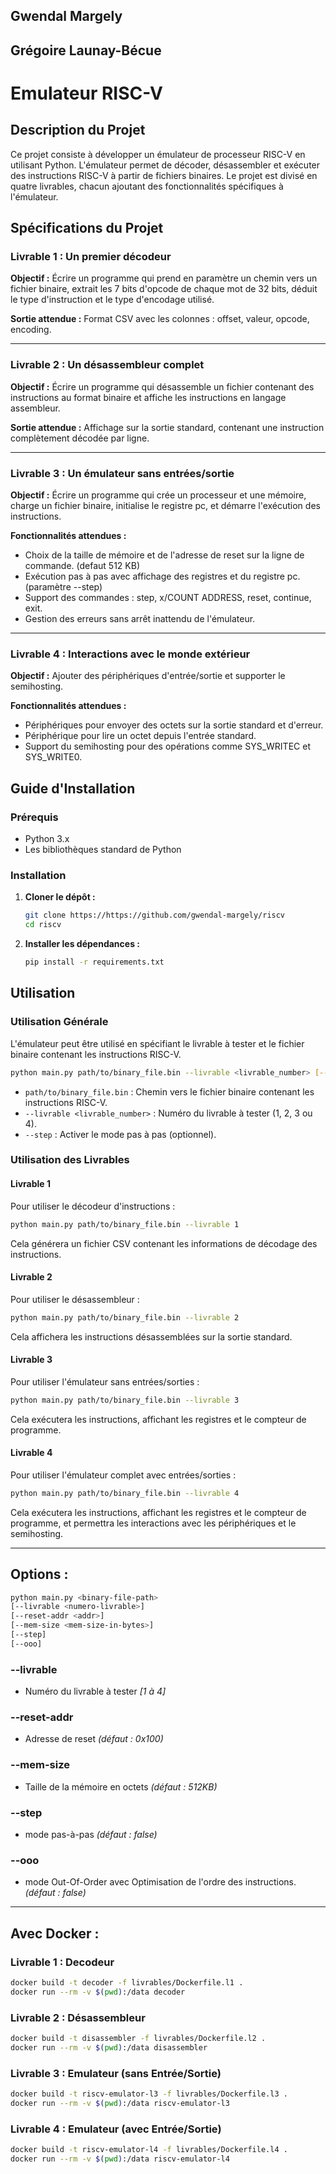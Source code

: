 ## Gwendal Margely
## Grégoire Launay-Bécue

# Emulateur RISC-V

## Description du Projet

Ce projet consiste à développer un émulateur de processeur RISC-V en utilisant Python. L'émulateur permet de décoder, désassembler et exécuter des instructions RISC-V à partir de fichiers binaires. Le projet est divisé en quatre livrables, chacun ajoutant des fonctionnalités spécifiques à l'émulateur. 

## Spécifications du Projet

### Livrable 1 : Un premier décodeur

**Objectif :**
Écrire un programme qui prend en paramètre un chemin vers un fichier binaire, extrait les 7 bits d'opcode de chaque mot de 32 bits, déduit le type d'instruction et le type d'encodage utilisé.

**Sortie attendue :**
Format CSV avec les colonnes : offset, valeur, opcode, encoding.

---
### Livrable 2 : Un désassembleur complet

**Objectif :**
Écrire un programme qui désassemble un fichier contenant des instructions au format binaire et affiche les instructions en langage assembleur.

**Sortie attendue :**
Affichage sur la sortie standard, contenant une instruction complètement décodée par ligne.

---

### Livrable 3 : Un émulateur sans entrées/sortie

**Objectif :**
Écrire un programme qui crée un processeur et une mémoire, charge un fichier binaire, initialise le registre pc, et démarre l'exécution des instructions.

**Fonctionnalités attendues :**
- Choix de la taille de mémoire et de l'adresse de reset sur la ligne de commande. (defaut 512 KB)
- Exécution pas à pas avec affichage des registres et du registre pc. (paramètre --step)
- Support des commandes : step, x/COUNT ADDRESS, reset, continue, exit.
- Gestion des erreurs sans arrêt inattendu de l'émulateur.

---

### Livrable 4 : Interactions avec le monde extérieur

**Objectif :**
Ajouter des périphériques d'entrée/sortie et supporter le semihosting.

**Fonctionnalités attendues :**
- Périphériques pour envoyer des octets sur la sortie standard et d'erreur.
- Périphérique pour lire un octet depuis l'entrée standard.
- Support du semihosting pour des opérations comme SYS_WRITEC et SYS_WRITE0.

## Guide d'Installation

### Prérequis

- Python 3.x
- Les bibliothèques standard de Python

### Installation

1. **Cloner le dépôt :**
   ```bash
   git clone https://https://github.com/gwendal-margely/riscv
   cd riscv
   ```

2. **Installer les dépendances :**
   ```bash
   pip install -r requirements.txt
   ```

## Utilisation

### Utilisation Générale

L'émulateur peut être utilisé en spécifiant le livrable à tester et le fichier binaire contenant les instructions RISC-V.

```bash
python main.py path/to/binary_file.bin --livrable <livrable_number> [--step]
```

- `path/to/binary_file.bin` : Chemin vers le fichier binaire contenant les instructions RISC-V.
- `--livrable <livrable_number>` : Numéro du livrable à tester (1, 2, 3 ou 4).
- `--step` : Activer le mode pas à pas (optionnel).

### Utilisation des Livrables

#### Livrable 1

Pour utiliser le décodeur d'instructions :

```bash
python main.py path/to/binary_file.bin --livrable 1
```

Cela générera un fichier CSV contenant les informations de décodage des instructions.

#### Livrable 2

Pour utiliser le désassembleur :

```bash
python main.py path/to/binary_file.bin --livrable 2
```

Cela affichera les instructions désassemblées sur la sortie standard.

#### Livrable 3

Pour utiliser l'émulateur sans entrées/sorties :

```bash
python main.py path/to/binary_file.bin --livrable 3
```

Cela exécutera les instructions, affichant les registres et le compteur de programme.

#### Livrable 4

Pour utiliser l'émulateur complet avec entrées/sorties :

```bash
python main.py path/to/binary_file.bin --livrable 4
```

Cela exécutera les instructions, affichant les registres et le compteur de programme, et permettra les interactions avec les périphériques et le semihosting.

---

## Options :

``` bash
python main.py <binary-file-path>
[--livrable <numero-livrable>]
[--reset-addr <addr>]
[--mem-size <mem-size-in-bytes>]
[--step]
[--ooo]
```

### --livrable

* Numéro du livrable à tester *[1 à 4]*

### --reset-addr

* Adresse de reset *(défaut : 0x100)*

### --mem-size

* Taille de la mémoire en octets *(défaut : 512KB)*

### --step

* mode pas-à-pas *(défaut : false)*

### --ooo

* mode Out-Of-Order avec Optimisation de l'ordre des instructions. *(défaut : false)*

---

## Avec Docker :

### Livrable 1 : Decodeur

``` bash
docker build -t decoder -f livrables/Dockerfile.l1 .
docker run --rm -v $(pwd):/data decoder
```

### Livrable 2 : Désassembleur

``` bash
docker build -t disassembler -f livrables/Dockerfile.l2 .
docker run --rm -v $(pwd):/data disassembler
```

### Livrable 3 : Emulateur (sans Entrée/Sortie)

``` bash
docker build -t riscv-emulator-l3 -f livrables/Dockerfile.l3 .
docker run --rm -v $(pwd):/data riscv-emulator-l3
```

### Livrable 4 : Emulateur (avec Entrée/Sortie)

``` bash
docker build -t riscv-emulator-l4 -f livrables/Dockerfile.l4 .
docker run --rm -v $(pwd):/data riscv-emulator-l4
```